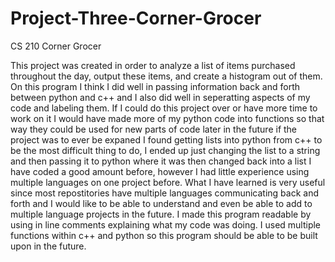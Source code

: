 # Project-Three-Corner-Grocer
CS 210 Corner Grocer

  This project was created in order to analyze a list of items purchased throughout the day, output these items, and create a histogram out of them. 
On this program I think I did well in passing information back and forth between python and c++ and I also did well in seperatting aspects of my code and labeling them. 
If I could do this project over or have more time to work on it I would have made more of my python code into functions so that way they could be used for new parts of code later in the future if the project was to ever be expaned
I found getting lists into python from c++ to be the most difficult thing to do, I ended up just changing the list to a string and then passing it to python where it was then changed back into a list
I have coded a good amount before, however I had little experience using multiple languages on one project before. What I have learned is very useful since most repostitories have multiple languages communicating back and forth and I would like to be able to understand and even be able to add to multiple language projects in the future.
I made this program readable by using in line comments explaining what my code was doing. I used multiple functions within c++ and python so this program should be able to be built upon in the future.
